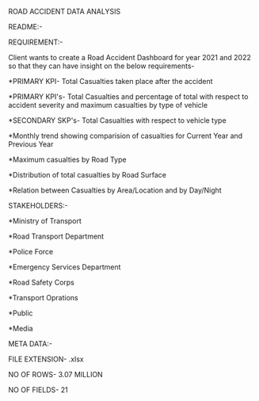 ROAD ACCIDENT DATA ANALYSIS

README:-

REQUIREMENT:-

Client wants to create a Road Accident Dashboard for year 2021 and 2022 so that they can have insight on the below requirements-

*PRIMARY KPI- Total Casualties taken place after the accident

*PRIMARY KPI's- Total Casualties and percentage of total with respect to accident severity and maximum casualties by type of vehicle

*SECONDARY SKP's- Total Casualties with respect to vehicle type

*Monthly trend showing comparision of casualties for Current Year and Previous Year

*Maximum casualties by Road Type

*Distribution of total casualties by Road Surface

*Relation between Casualties by Area/Location and by Day/Night

STAKEHOLDERS:-

*Ministry of Transport

*Road Transport Department

*Police Force

*Emergency Services Department

*Road Safety Corps

*Transport Oprations

*Public

*Media

META DATA:-

FILE EXTENSION- .xlsx

NO OF ROWS- 3.07 MILLION

NO OF FIELDS- 21
